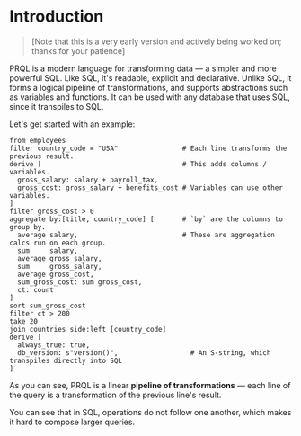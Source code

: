 # Introduction

> [Note that this is a very early version and actively being worked on; thanks for
your patience]

PRQL is a modern language for transforming data — a simpler and more powerful
SQL. Like SQL, it's readable, explicit and declarative. Unlike SQL, it forms a
logical pipeline of transformations, and supports abstractions such as variables
and functions. It can be used with any database that uses SQL, since it
transpiles to SQL.

Let's get started with an example:

<!-- TODO: resolve formatting — way too wide for the current preprocessor -->

```prql
from employees
filter country_code = "USA"                # Each line transforms the previous result.
derive [                                   # This adds columns / variables.
  gross_salary: salary + payroll_tax,
  gross_cost: gross_salary + benefits_cost # Variables can use other variables.
]
filter gross_cost > 0
aggregate by:[title, country_code] [       # `by` are the columns to group by.
  average salary,                          # These are aggregation calcs run on each group.
  sum     salary,
  average gross_salary,
  sum     gross_salary,
  average gross_cost,
  sum_gross_cost: sum gross_cost,
  ct: count
]
sort sum_gross_cost
filter ct > 200
take 20
join countries side:left [country_code]
derive [
  always_true: true,
  db_version: s"version()",                  # An S-string, which transpiles directly into SQL
]
```

As you can see, PRQL is a linear **pipeline of transformations** — each line of the
query is a transformation of the previous line's result.

You can see that in SQL, operations do not follow one another, which makes it hard to compose larger queries.
